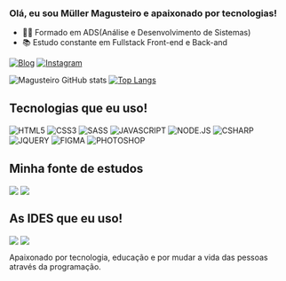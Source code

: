 ### Olá, eu sou Müller Magusteiro e apaixonado por tecnologias!

- 👨‍💻 Formado em ADS(Análise e Desenvolvimento de Sistemas)
- 📚 Estudo constante em  Fullstack  Front-end e Back-and

[![Blog](https://img.shields.io/badge/LinkedIn-0077B5?style=for-the-badge&logo=linkedin&logoColor=white)](https://www.linkedin.com/in/m%C3%BCller-magusteiro-b590b3230/)
[![Instagram](https://img.shields.io/badge/Instagram-E4405F?style=for-the-badge&logo=instagram&logoColor=white)](https://www.instagram.com/millermagusteiro3/)

![Magusteiro GitHub stats](https://github-readme-stats.vercel.app/api?username=magusteiro&show_icons=true&theme=radical)
[![Top Langs](https://github-readme-stats.vercel.app/api/top-langs/?username=magusteiro&hide=html,css3,sass,javascript,node.js,c#,jquery)](https://github.com/magusteiro/github-readme-stats)

## Tecnologias que eu uso!

<div style="display: inline-block">
    <img align="center" alt="HTML5" src="https://img.shields.io/badge/HTML5-E34F26?style=for-the-badge&logo=html5&logoColor=white"/>
    <img align="center" alt="CSS3" src="https://img.shields.io/badge/CSS3-1572B6?style=for-the-badge&logo=css3&logoColor=white"/>
    <img align="center" alt="SASS" src="https://img.shields.io/badge/Sass-CC6699?style=for-the-badge&logo=sass&logoColor=white"/>
    <img align="center" alt="JAVASCRIPT" src="https://img.shields.io/badge/JavaScript-F7DF1E?style=for-the-badge&logo=javascript&logoColor=black"/>
    <img align="center" alt="NODE.JS" src="https://img.shields.io/badge/Node.js-43853D?style=for-the-badge&logo=node.js&logoColor=white"/>
    <img align="center" alt="CSHARP" src="https://img.shields.io/badge/C%23-239120?style=for-the-badge&logo=c-sharp&logoColor=white"/>
    <img align="center" alt="JQUERY" src="https://img.shields.io/badge/jQuery-0769AD?style=for-the-badge&logo=jquery&logoColor=white"/>
    <img align="center" alt="FIGMA" src="https://img.shields.io/badge/Figma-F24E1E?style=for-the-badge&logo=figma&logoColor=white"/>
    <img align="center" alt="PHOTOSHOP" src="https://aleen42.github.io/badges/src/photoshop.svg"/>
</div>

## Minha fonte de estudos 
 
<div style="display: inline-block">
  <img align="center" src="https://img.shields.io/badge/Udemy-EC5252?style=for-the-badge&logo=Udemy&logoColor=white">
  <img align="center" src="https://img.shields.io/badge/MDN_Web_Docs-black?style=for-the-badge&logo=mdnwebdocs&logoColor=white">
</div>

## As IDES que eu uso!

<div style="display: inline-block">
  <img align="center" src="https://img.shields.io/badge/Visual_Studio_Code-0078D4?style=for-the-badge&logo=visual%20studio%20code&logoColor=white">
  <img align="center" src="https://img.shields.io/badge/Visual_Studio-5C2D91?style=for-the-badge&logo=visual%20studio&logoColor=white">
</div><br>

Apaixonado por tecnologia, educação e por mudar a vida das pessoas através da programação. 
